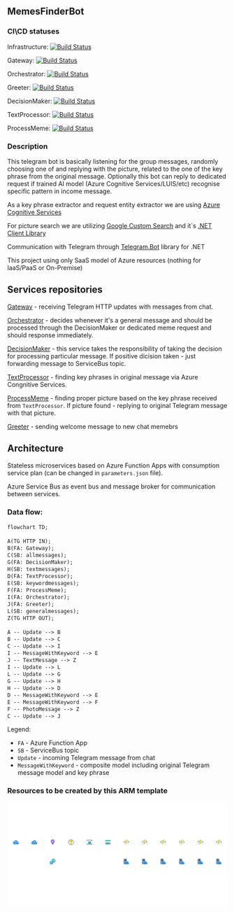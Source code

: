 ## MemesFinderBot

### CI\CD statuses
Infrastructure: [![Build Status](https://dev.azure.com/VostokEngineering/MemesFinder/_apis/build/status/ArtemKiyashko.memesfinder-infrastructure?branchName=master)](https://dev.azure.com/VostokEngineering/MemesFinder/_build/latest?definitionId=9&branchName=master)

Gateway: [![Build Status](https://dev.azure.com/VostokEngineering/MemesFinder/_apis/build/status/ArtemKiyashko.memesfinder-gateway?branchName=master)](https://dev.azure.com/VostokEngineering/MemesFinder/_build/latest?definitionId=8&branchName=master)

Orchestrator: [![Build Status](https://dev.azure.com/VostokEngineering/MemesFinder/_apis/build/status/memesfinder-messageorchestrator?branchName=main)](https://dev.azure.com/VostokEngineering/MemesFinder/_build/latest?definitionId=15&branchName=main)

Greeter: [![Build Status](https://dev.azure.com/VostokEngineering/MemesFinder/_apis/build/status/memesfinder-greeter?branchName=master)](https://dev.azure.com/VostokEngineering/MemesFinder/_build/latest?definitionId=13&branchName=master)

DecisionMaker: [![Build Status](https://dev.azure.com/VostokEngineering/MemesFinder/_apis/build/status/memesfinder-decisionmaker?branchName=main)](https://dev.azure.com/VostokEngineering/MemesFinder/_build/latest?definitionId=12&branchName=main)

TextProcessor: [![Build Status](https://dev.azure.com/VostokEngineering/MemesFinder/_apis/build/status/ArtemKiyashko.memesfinder-gateway?branchName=master)](https://dev.azure.com/VostokEngineering/MemesFinder/_build/latest?definitionId=8&branchName=master)

ProcessMeme: [![Build Status](https://dev.azure.com/VostokEngineering/MemesFinder/_apis/build/status/ArtemKiyashko.memesfinder-processmeme?branchName=master)](https://dev.azure.com/VostokEngineering/MemesFinder/_build/latest?definitionId=11&branchName=master)

### Description

This telegram bot is basically listening for the group messages, randomly choosing one of and replying with the picture, related to the one of the key phrase from the original message. Optionally this bot can reply to dedicated request if trained AI model (Azure Cognitive Services/LUIS/etc) recognise specific pattern in income message.

As a key phrase extractor and request entity extractor we are using [Azure Cognitive Services](https://azure.microsoft.com/en-us/products/cognitive-services)

For picture search we are utilizing [Google Custom Search](https://developers.google.com/custom-search/v1/introduction) and it`s [.NET Client Library](https://developers.google.com/api-client-library/dotnet/apis/customsearch/v1)

Communication with Telegram through [Telegram.Bot](https://github.com/TelegramBots/Telegram.Bot) library for .NET

This project using only SaaS model of Azure resources (nothing for IaaS/PaaS or On-Premise)

## Services repositories

[Gateway](https://github.com/ArtemKiyashko/memesfinder-gateway) - receiving Telegram HTTP updates with messages from chat. 

[Orchestrator](https://github.com/ArtemKiyashko/memesfinder-messageorchestrator) - decides whenever it's a general message and should be processed through the DecisionMaker or dedicated meme request and should response immediately.

[DecisionMaker](https://github.com/ArtemKiyashko/memesfinder-decisionmaker) - this service takes the responsibility of taking the decision for processing particular message. If positive dicision taken - just forwarding message to ServiceBus topic.

[TextProcessor](https://github.com/ArtemKiyashko/memesfinder-textprocessor) - finding key phrases in original message via Azure Congnitive Services.

[ProcessMeme](https://github.com/ArtemKiyashko/memesfinder-processmeme) - finding proper picture based on the key phrase received from `TextProcessor`. If picture found - replying to original Telegram message with that picture.

[Greeter](https://github.com/ArtemKiyashko/memesfinder-greeter) - sending welcome message to new chat memebrs

## Architecture

Stateless microservices based on Azure Function Apps with consumption service plan (can be changed in `parameters.json` file).

Azure Service Bus as event bus and message broker for communication between services.

### Data flow:

```mermaid
flowchart TD;

A(TG HTTP IN);
B(FA: Gateway);
C(SB: allmessages);
G(FA: DecisionMaker);
H(SB: textmessages);
D(FA: TextProcessor);
E(SB: keywordmessages);
F(FA: ProcessMeme);
I(FA: Orchestrator);
J(FA: Greeter);
L(SB: generalmessages);
Z(TG HTTP OUT);

A -- Update --> B
B -- Update --> C
C -- Update --> I
I -- MessageWithKeyword --> E
J -- TextMessage --> Z 
I -- Update --> L
L -- Update --> G
G -- Update --> H
H -- Update --> D
D -- MessageWithKeyword --> E
E -- MessageWithKeyword --> F
F -- PhotoMessage --> Z
C -- Update --> J
```

Legend:
 - `FA` - Azure Function App
 - `SB` - ServiceBus topic
 - `Update` - incoming Telegram message from chat
 - `MessageWithKeyword` - composite model including original Telegram message model and key phrase

### Resources to be created by this ARM template

![azure_resources](img/rsgweprivatememesfinder.png)